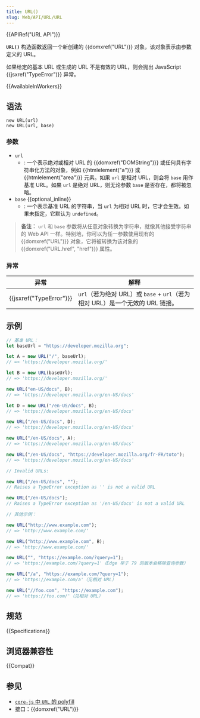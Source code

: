 ```yaml
---
title: URL()
slug: Web/API/URL/URL
---
```


{{APIRef("URL API")}}

**`URL()`** 构造函数返回一个新创建的 {{domxref("URL")}} 对象，该对象表示由参数定义的 URL。

如果给定的基本 URL 或生成的 URL 不是有效的 URL，则会抛出 JavaScript {{jsxref("TypeError")}} 异常。

{{AvailableInWorkers}}

## 语法

```js-nolint
new URL(url)
new URL(url, base)
```

### 参数

- `url`
  - : 一个表示绝对或相对 URL 的 {{domxref("DOMString")}} 或任何具有字符串化方法的对象，例如 {{htmlelement("a")}} 或 {{htmlelement("area")}} 元素。如果 `url` 是相对 URL，则会将 `base` 用作基准 URL。如果 `url` 是绝对 URL，则无论参数 `base` 是否存在，都将被忽略。
- `base` {{optional_inline}}
  - : 一个表示基准 URL 的字符串，当 `url` 为相对 URL 时，它才会生效。如果未指定，它默认为 `undefined`。

> **备注：** `url` 和 `base` 参数将从任意对象转换为字符串，就像其他接受字符串的 Web API 一样。特别地，你可以为任一参数使用现有的 {{domxref("URL")}} 对象，它将被转换为该对象的 {{domxref("URL.href", "href")}} 属性。

### 异常

| 异常                             | 解释                                                                          |
| -------------------------------- | ----------------------------------------------------------------------------- |
| {{jsxref("TypeError")}} | `url`（若为绝对 URL）或 `base` + `url`（若为相对 URL）是一个无效的 URL 链接。 |

## 示例

```js
// 基准 URL：
let baseUrl = "https://developer.mozilla.org";

let A = new URL("/", baseUrl);
// => 'https://developer.mozilla.org/'

let B = new URL(baseUrl);
// => 'https://developer.mozilla.org/'

new URL("en-US/docs", B);
// => 'https://developer.mozilla.org/en-US/docs'

let D = new URL("/en-US/docs", B);
// => 'https://developer.mozilla.org/en-US/docs'

new URL("/en-US/docs", D);
// => 'https://developer.mozilla.org/en-US/docs'

new URL("/en-US/docs", A);
// => 'https://developer.mozilla.org/en-US/docs'

new URL("/en-US/docs", "https://developer.mozilla.org/fr-FR/toto");
// => 'https://developer.mozilla.org/en-US/docs'

// Invalid URLs:

new URL("/en-US/docs", "");
// Raises a TypeError exception as '' is not a valid URL

new URL("/en-US/docs");
// Raises a TypeError exception as '/en-US/docs' is not a valid URL

// 其他示例：

new URL("http://www.example.com");
// => 'http://www.example.com/'

new URL("http://www.example.com", B);
// => 'http://www.example.com/'

new URL("", "https://example.com/?query=1");
// => 'https://example.com/?query=1'（Edge 早于 79 的版本会移除查询参数）

new URL("/a", "https://example.com/?query=1");
// => 'https://example.com/a'（见相对 URL）

new URL("//foo.com", "https://example.com");
// => 'https://foo.com/'（见相对 URL）
```

## 规范

{{Specifications}}

## 浏览器兼容性

{{Compat}}

## 参见

- [`core-js` 中 `URL` 的 polyfill](https://github.com/zloirock/core-js#url-and-urlsearchparams)
- 接口：{{domxref("URL")}}
